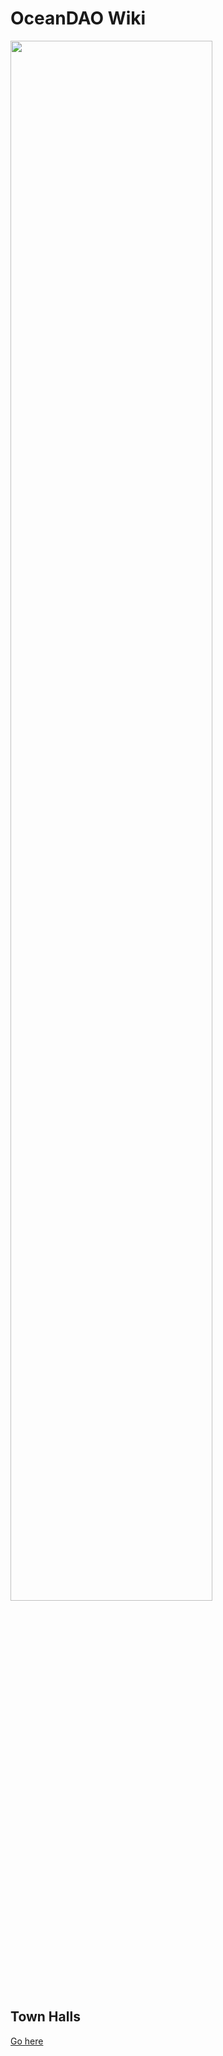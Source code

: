 # OceanDAO Wiki

<img src="https://github.com/oceanprotocol/oceandao/blob/main/oceandao-logo.png" width="80%">

## Town Halls

[Go here](https://github.com/oceanprotocol/oceandao/wiki/OceanDAO-Town-Halls)
